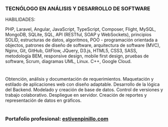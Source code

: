 ### TECNÓLOGO EN ANÁLISIS Y DESARROLLO DE SOFTWARE

HABILIDADES: 
 
PHP, Laravel, Angular, JavaScript, TypeScript, Composer, Flight, MySQL, MongoDB,
SQLite, SQL, API (RESTful, SOAP y WebSockets), principios SOLID, estructuras de datos,
algoritmos, POO - programación orientada a objectos, patrones de diseño de software,
arquitectura de software (MVC), Nginx, Git, GitHub, GitFlow, JQuery, D3.js, HTML5,
CSS3, SASS, metodología BEM, responsive design, mobile first design, pruebas de
software, Scrum, diagramas UML, Linux. C++, Google Cloud.
#
Obtención, análisis y documentación de requerimientos. Maquetación y estilado de
aplicaciones web con diseño adaptable. Desarrollo de la lógica del Backend. Modelado
y creación de base de datos. Control de versiones y trabajo colaborativo. Despliegue
en servidor. Creación de reportes y representación de datos en gráficos.
#
### Portafolio profesional: [estivenpinillo.com](https://estivenpinillo.com/)

<!---
BaumaWar/BaumaWar is a ✨ special ✨ repository because its `README.md` (this file) appears on your GitHub profile.
You can click the Preview link to take a look at your changes. 
Angular.js  Typescript
--->
